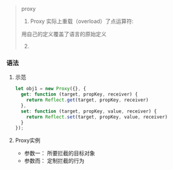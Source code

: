 >
>
>proxy
>
>1. Proxy 实际上重载（overload）了点运算符:
>
>   用自己的定义覆盖了语言的原始定义
>
>2. 

### 语法

1. 示范

   ```js
   let obj1 = new Proxy({}, {
     get: function (target, propKey, receiver) {
       return Reflect.get(target, propKey, receiver)
     },
     set: function (target, propKey, value, receiver) {
       return Reflect.set(target, propKey, value, receiver)
     }
   });
   ```

2. Proxy实例

   - 参数一： 所要拦截的目标对象
   - 参数而： 定制拦截的行为





